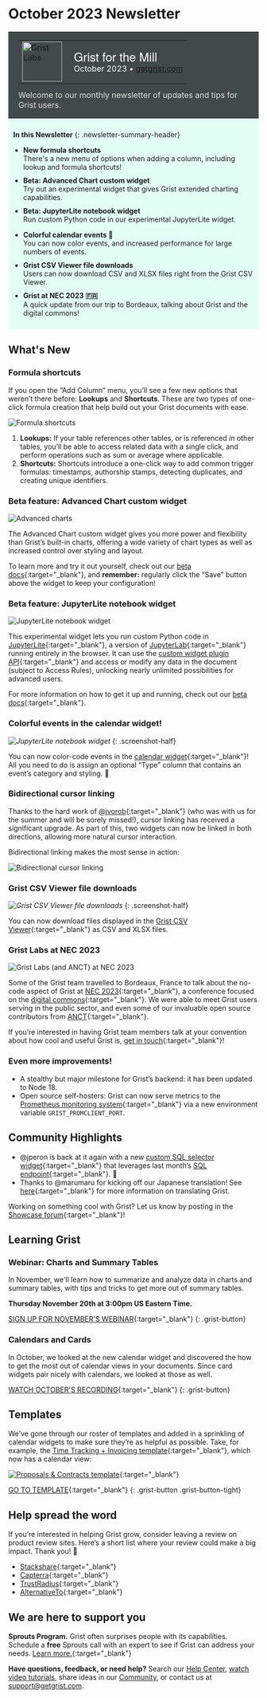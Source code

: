 # October 2023 Newsletter

<style>
  /* restore some poorly overridden defaults */
  .newsletter-header .table {
    background-color: initial;
    border: initial;
  }
  .newsletter-header .table > tbody > tr > td {
    padding: initial;
    border: initial;
    vertical-align: initial;
  }
  .newsletter-header img.header-img {
    padding: initial;
    max-width: initial;
    display: initial;
    padding: initial;
    line-height: initial;
    background-color: initial;
    border: initial;
    border-radius: initial;
    margin: initial;
  }

  /* copy newsletter styles, with a prefix for sufficient specificity */
  .newsletter-header .header {
    border: none;
    padding: 0;
    margin: 0;
  }
  .newsletter-header table > tbody > tr > td.header-image {
    width: 80px;
    padding-right: 16px;
  }
  .newsletter-header table > tbody > tr > td.header-text {
    background-color: #42494B;
    padding: 16px 20px;
  }
  .newsletter-header table.header-top {
    border: none;
    padding: 0;
    margin: 0;
    width: 100%;
  }
  .header-title {
    font-family: Helvetica Neue, Helvetica, Arial, sans-serif;
    font-size: 24px;
    line-height: 28px;
    color: #FFFFFF;
  }
  .header-month {
    color: #FFFFFF;
  }
  .header-welcome {
    margin-top: 12px;
    color: #FFFFFF;
  }
  .newsletter-summary {
    background-color: #e3fff5;
    margin: 0;
    padding: 10px;
  }
  .newsletter-summary-header {
    text-align: center;
    padding-bottom: 10px;
    border-bottom: 1px solid lightgrey;
  }
  .newsletter-summary ul {
    padding-left: 20px;
  }
  .newsletter-summary li {
    margin-bottom: 10px;
  }
  .newsletter-summary li p {
    margin: 0px
  }
</style>
<div class="newsletter-header">
<table class="header" cellpadding="0" cellspacing="0" border="0"><tr>
  <td class="header-text">
    <table class="header-top"><tr>
      <td class="header-image">
        <a href="https://www.getgrist.com">
          <img class="header-img" src="/images/newsletters/grist-labs.png" width="80" height="80" alt="Grist Labs" border="0">
        </a>
      </td>
      <td class="header-top-text">
        <div class="header-title">Grist for the Mill</div>
        <div class="header-month">October 2023
          &#8226; <a href="https://www.getgrist.com/">getgrist.com</a></div>
      </td>
    </tr></table>
    <div class="header-welcome" style="color: #e0e0e0;">
      Welcome to our monthly newsletter of updates and tips for Grist users.
    </div>
  </td>
</tr></table>
</div>

<div class="newsletter-summary row" markdown="1">

**In this Newsletter**
{: .newsletter-summary-header}

<div class="col-md-6" markdown="1">

* **New formula shortcuts**

    There's a new menu of options when adding a column, including lookup and formula shortcuts!

* **Beta: Advanced Chart custom widget**

    Try out an experimental widget that gives Grist extended charting capabilities.

* **Beta: JupyterLite notebook widget**

    Run custom Python code in our experimental JupyterLite widget.

</div>

<div class="col-md-6" markdown="1">

* **Colorful calendar events 🌈**

    You can now color events, and increased performance for large numbers of events.

* **Grist CSV Viewer file downloads**

    Users can now download CSV and XLSX files right from the Grist CSV Viewer.

* **Grist at NEC 2023 🇫🇷**

    A quick update from our trip to Bordeaux, talking about Grist and the digital commons!

</div>

</div>

## What's New

### Formula shortcuts

If you open the “Add Column” menu, you’ll see a few new options that weren’t there before: **Lookups** and **Shortcuts**. These are two types of one-click formula creation that help build out your Grist documents with ease.

![Formula shortcuts](../images/newsletters/2023-10/formula-shortcuts.png)

1. **Lookups:** If your table references other tables, or is referenced *in* other tables, you’ll be able to access related data with a single click, and perform operations such as sum or average where applicable.
2. **Shortcuts:** Shortcuts introduce a one-click way to add common trigger formulas: timestamps, authorship stamps, detecting duplicates, and creating unique identifiers.

### Beta feature: Advanced Chart custom widget

![Advanced charts](../images/newsletters/2023-10/advanced-charts.png)

The Advanced Chart custom widget gives you more power and flexibility than Grist’s built-in charts, offering a wide variety of chart types as well as increased control over styling and layout.

To learn more and try it out yourself, check out our [beta docs](https://github.com/gristlabs/custom-charts-widget/blob/main/USAGE.md){:target="\_blank"}, and **remember:** regularly click the “Save” button above the widget to keep your configuration!

### Beta feature: JupyterLite notebook widget

![JupyterLite notebook widget](../images/newsletters/2023-10/jupyter.gif)

This experimental widget lets you run custom Python code in [JupyterLite](https://jupyterlite.readthedocs.io/){:target="\_blank"}, a version of [JupyterLab](https://jupyterlab.readthedocs.io/en/stable/index.html){:target="\_blank"} running entirely in the browser. It can use the [custom widget plugin API](https://support.getgrist.com/code/modules/grist_plugin_api/){:target="\_blank"} and access or modify any data in the document (subject to Access Rules), unlocking nearly unlimited possibilities for advanced users.

For more information on how to get it up and running, check out our [beta docs](https://github.com/gristlabs/jupyterlite-widget/blob/main/USAGE.md){:target="\_blank"}.

### Colorful events in the calendar widget!

<span class="screenshot-large">*![JupyterLite notebook widget](../images/newsletters/2023-10/colourful-calendar.png)*</span>
{: .screenshot-half}

You can now color-code events in the [calendar widget](https://support.getgrist.com/widget-calendar/){:target="\_blank"}! All you need to do is assign an optional “Type” column that contains an event’s category and styling. 🎨

### Bidirectional cursor linking

Thanks to the hard work of [@jvorob](https://github.com/jvorob){:target="\_blank"} (who was with us for the summer and will be sorely missed!), cursor linking has received a significant upgrade. As part of this, two widgets can now be linked in both directions, allowing more natural cursor interaction. 

Bidirectional linking makes the most sense in action:

![Bidirectional cursor linking](../images/newsletters/2023-10/bidirectional-linking.gif)

### Grist CSV Viewer file downloads

<span class="screenshot-large">*![Grist CSV Viewer file downloads](../images/newsletters/2023-10/csv-viewer-downloads.png)*</span>
{: .screenshot-half}

You can now download files displayed in the [Grist CSV Viewer](https://www.getgrist.com/grist-csv-viewer/){:target="\_blank"} as CSV and XLSX files.

### Grist Labs at NEC 2023

![Grist Labs (and ANCT) at NEC 2023](../images/newsletters/2023-10/grist-nec-2023.jpg)

Some of the Grist team travelled to Bordeaux, France to talk about the no-code aspect of Grist at [NEC 2023](https://numerique-en-communs.fr/en/numerique-en-commun-2023_eng/){:target="\_blank"}, a conference focused on the [digital commons](https://www.getgrist.com/digital-commons/){:target="\_blank"}. We were able to meet Grist users serving in the public sector, and even some of our invaluable open source contributors from [ANCT](https://agence-cohesion-territoires.gouv.fr/){:target="\_blank"}. 

If you’re interested in having Grist team members talk at your convention about how cool and useful Grist is, [get in touch](https://www.getgrist.com/contact/){:target="\_blank"}!

### Even more improvements!

- A stealthy but major milestone for Grist’s backend: it has been updated to Node 18.
- Open source self-hosters: Grist can now serve metrics to the [Prometheus monitoring system](https://prometheus.io/){:target="\_blank"} via a new environment variable `GRIST_PROMCLIENT_PORT`. 

## Community Highlights

- @jperon is back at it again with a new [custom SQL selector widget](https://community.getgrist.com/t/custom-widget-with-pug-python-and-parcel-js/3275/1){:target="\_blank"} that leverages last month’s [SQL endpoint](https://support.getgrist.com/api/#tag/sql){:target="\_blank"}. 🤯
- Thanks to @marumaru for kicking off our Japanese translation! See [here](https://community.getgrist.com/t/translating-grist/2086){:target="\_blank"} for more information on translating Grist.

Working on something cool with Grist? Let us know by posting in the [Showcase forum](https://community.getgrist.com/c/showcase/8){:target="\_blank"}!

## Learning Grist

### Webinar: Charts and Summary Tables

In November, we'll learn how to summarize and analyze data in charts and summary tables, with tips and tricks to get more out of summary tables.

**Thursday November 20th at 3:00pm US Eastern Time.**

[SIGN UP FOR NOVEMBER'S WEBINAR](https://www.getgrist.com/webinars/charts-view-and-summary-tables-webinar/?utm_source=support-newsletter&utm_medium=internal&utm_campaign=build-webinar&utm_term=november-2023){:target="\_blank"}
{: .grist-button}

### Calendars and Cards

In October, we looked at the new calendar widget and discovered the how to get the most out of calendar views in your documents. Since card widgets pair nicely with calendars, we looked at those as well.

[WATCH OCTOBER'S RECORDING](https://www.getgrist.com/webinars/calendars-and-cards-view/){:target="\_blank"}
{: .grist-button}

## Templates

We’ve gone through our roster of templates and added in a sprinkling of calendar widgets to make sure they’re as helpful as possible. Take, for example, the [Time Tracking + Invoicing template](https://templates.getgrist.com/bReAxyLmzmEQ/Tracking-Time-Invoicing){:target="\_blank"}, which now has a calendar view:

[![Proposals & Contracts template](../images/newsletters/2023-10/time-tracking-template.png)](https://templates.getgrist.com/bReAxyLmzmEQ/Tracking-Time-Invoicing){:target="\_blank"}

[GO TO TEMPLATE](https://templates.getgrist.com/bReAxyLmzmEQ/Tracking-Time-Invoicing){:target="\_blank"}
{: .grist-button .grist-button-tight}

## Help spread the word
If you’re interested in helping Grist grow, consider leaving a review on product review sites. Here’s a short list where your review could make a big impact. Thank you! 🙏

* [Stackshare](https://stackshare.io/getgrist){:target="\_blank"}
* [Capterra](https://www.capterra.com/p/232821/Grist/){:target="\_blank"}
* [TrustRadius](https://www.trustradius.com/products/grist/){:target="\_blank"}
* [AlternativeTo](https://alternativeto.net/software/grist/about/){:target="\_blank"}

## We are here to support you

**Sprouts Program.** Grist often surprises people with its capabilities. Schedule a **free** Sprouts call with an expert to see if Grist can address your needs. [Learn more.](https://www.getgrist.com/sprouts-program/){:target="\_blank"}

**Have questions, feedback, or need help?** Search our [Help Center](../index.md), [watch video
tutorials](https://www.youtube.com/channel/UCx0ioQrrC-bIrkmZ7ZULr0g/playlists), share ideas in our
[Community](https://community.getgrist.com), or contact us at <support@getgrist.com>.